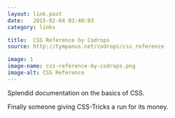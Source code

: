 ```yaml
---
layout: link.post
date:   2015-02-04 03:40:03
category: links

title:  CSS Reference by Codrops
source: http://tympanus.net/codrops/css_reference

image: 1
image-name: css-reference-by-codrops.png
image-alt: CSS Reference
---
```


Splendid documentation on the basics of CSS. 

Finally someone giving CSS-Tricks a run for its money.